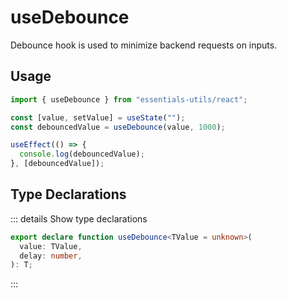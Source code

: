# useDebounce

Debounce hook is used to minimize backend requests on inputs.

## Usage

```js
import { useDebounce } from "essentials-utils/react";

const [value, setValue] = useState("");
const debouncedValue = useDebounce(value, 1000);

useEffect(() => {
  console.log(debouncedValue);
}, [debouncedValue]);
```

## Type Declarations

::: details Show type declarations

```ts
export declare function useDebounce<TValue = unknown>(
  value: TValue,
  delay: number,
): T;
```

:::
